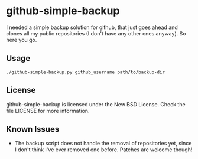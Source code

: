 github-simple-backup
====================

I needed a simple backup solution for github, that just goes ahead and clones
all my public repositories (I don't have any other ones anyway). So here you
go.

Usage
-----
    ./github-simple-backup.py github_username path/to/backup-dir

License
-------
github-simple-backup is licensed under the New BSD License. Check the file
LICENSE for more information.

Known Issues
------------
* The backup script does not handle the removal of repositories yet, since I
  don't think I've ever removed one before. Patches are welcome though!

